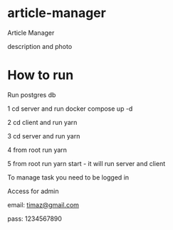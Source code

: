 # article-manager
Article Manager

description and photo


# How to run 

Run postgres db

1 cd server and run docker compose up -d

2 cd client and run yarn

3 cd server and run yarn

4 from root run yarn

5 from root run yarn start  - it will run server and client


To manage task you need to be logged in

Access for admin

email: timaz@gmail.com

pass: 1234567890




